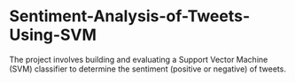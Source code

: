 # Sentiment-Analysis-of-Tweets-Using-SVM
The project involves building and evaluating a Support Vector Machine (SVM) classifier to determine the sentiment (positive or negative) of tweets.
